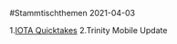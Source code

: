 #Stammtischthemen 2021-04-03

1.[IOTA Quicktakes](https://www.youtube.com/watch?v=V6lmHMz_cnU)
2.Trinity Mobile Update
